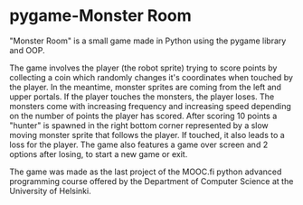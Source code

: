 # pygame-Monster Room
"Monster Room" is a small game made in Python using the pygame library and OOP. 

The game involves the player (the robot sprite) trying to score points by collecting a coin which randomly changes it's coordinates when touched by the player. In the meantime, monster sprites are coming from the left and upper portals. If the player touches the monsters, the player loses. The monsters come with increasing frequency and increasing speed depending on the number of points the player has scored.
After scoring 10 points a "hunter" is spawned in the right bottom corner represented by a slow moving monster sprite that follows the player. If touched, it also leads to a loss for the player. 
The game also features a game over screen and 2 options after losing, to start a new game or exit.

The game was made as the last project of the MOOC.fi python advanced programming course offered by the Department of Computer Science at the University of Helsinki.
